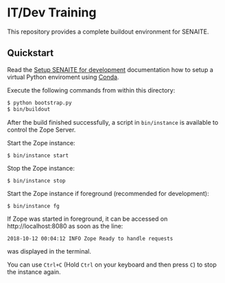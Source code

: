 # IT/Dev Training

This repository provides a complete buildout environment for SENAITE.


## Quickstart

Read the [Setup SENAITE for development](docs/development.md) documentation how
to setup a virtual Python enviroment using [Conda](https://conda.io/miniconda.html).

Execute the following commands from within this directory:

```sh
$ python bootstrap.py
$ bin/buildout
```

After the build finished successfully, a script in `bin/instance` is available
to control the Zope Server.

Start the Zope instance:

    $ bin/instance start

Stop the Zope instance:

    $ bin/instance stop

Start the Zope instance if foreground (recommended for development):

    $ bin/instance fg

If Zope was started in foreground, it can be accessed on http://localhost:8080 as soon as the line:

    2018-10-12 00:04:12 INFO Zope Ready to handle requests

was displayed in the terminal.

You can use `Ctrl+C` (Hold `Ctrl` on your keyboard and then press `C`) to stop
the instance again.
